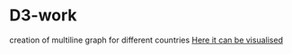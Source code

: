 # D3-work
creation of multiline graph for different countries
[Here it can be visualised](https://satishchandra538.github.io/D3-work/)
